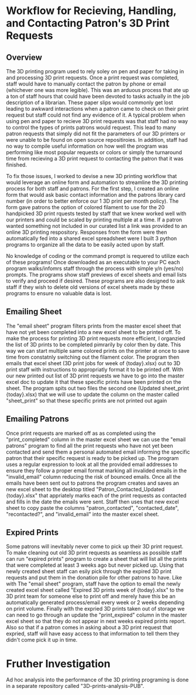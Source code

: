 # Workflow for Recieving, Handling, and Contacting Patron's 3D Print Requests 
 
## Overview 

The 3D printing program used to rely soley on pen and paper for taking in and processing 3D print requests. Once a print request was completed, staff would have to manually contact the patron by phone or email (whichever one was more legible). This was an arduous process that ate up a ton of staff hours that could have been devoted to tasks actually in the job description of a librarian. These paper slips would commonly get lost leading to awkward interactions when a patron came to check on their print request but staff could not find any evidence of it. A typical problem when using pen and paper to recieve 3D print requests was that staff had no way to control the types of prints patrons would request. This lead to many patron requests that simply did not fit the parameters of our 3D printers or were unable to be found on open source repositiroies. In addition, staff had no way to compile useful information on how well the program was performing like most popular requests or colors or simply the turnaround time from recieving a 3D print request to contacting the patron that it was finished.

To fix those issues, I worked to devise a new 3D printing workflow that would leverage an online form and automation to streamline the 3D printing process for both staff and patrons. For the first step, I created an online form that would ask basic contact information and the patrons library card number (in order to better enforce our 1 3D print per month policy). The form gave patrons the option of colored filament to use for the 20 handpicked 3D print rquests tested by staff that we knew worked well with our printers and could be scaled by printing multiple at a time. If a patron wanted something not included in our curated list a link was provided to an online 3D printing respository. Responses from the form were then automatically fed into a shared excel spreadsheet were I built 3 python programs to organize all the data to be easily acted upon by staff. 

No knowledge of coding or the command prompt is requered to utilize each of these programs! Once downloaded as an executable to your PC each program walks/infomrs staff through the process with simple y/n (yes/no) prompts. The programs show staff previews of excel sheets and email lists to verify and proceed if desired. These programs are also designed to ask staff if they wish to delete old versions of excel sheets made by these programs to ensure no valuable data is lost.     

## Emailing Sheet 

The "email sheet" program filters prints from the master excel sheet that have not yet been completed into a new excel sheet to be printed off. To make the process for printing 3D print requests more efficient, I organzied the list of 3D prints to be completed pimrarily by color then by date. This way we can start multiple same colored prints on the printer at once to save time from constatnly switching out the filament color. The program then emails that excel sheet (3D print jobs for week of {today}.xlsx) out to 3D print staff with instructions to appropriatly format it to be printed off. With our new printed out list of 3D print requests we have to go into the master excel doc to update it that these specific prints have been printed on the sheet. The program spits out two files the second one (Updated sheet_print {today}.xlsx) that we will use to update the column on the master called "sheet_print" so that these specific prints are not printed out again

## Emailing Patrons 

Once print requests are marked off as as completed using the "print_completed" column in the master excel sheet we can use the "email patrons" program to find all the print requests who have not yet been contacted and send them a personal automated email informing the specific patron that their specific request is ready to be picked up. The program uses a regular expression to look at all the provided email addresses to ensure they follow a proper email format marking all invalided emails in the "invalid_email" column reducing the risk of bounced emails. Once all the emails have been sent out to patrons the program creates and saves an new excel sheet to the desktop titled "Patron_Contacted_Updated {today}.xlsx" that appriately marks each of the print requests as contacted and fills in the date the emails were sent. Staff then uses that new excel sheet to copy paste the columns "patron_contacted",	"contacted_date",	"recontacted?", and	"invalid_email" into the master excel sheet. 

## Expired Prints 

Some patrons will inevitably never come to pick up their 3D print request. To make cleaning out old 3D print requests as seamless as possible staff can run "expired prints" program to create a sheet that will list all the prints that were completed at least 3 weeks ago but never picked up. Using that newly created sheet staff can esily pick through the expired 3D print requests and put them in the donation pile for other patrons to have. Like with The "email sheet" program, staff have the option to email the newly created excel sheet called "Expired 3D prints week of {today}.xlsx" to the 3D print team for someone else to print off and merely have this be an automatically generated process/email every week or 2 weeks depending on print volume. Finally with the expried 3D prints taken out of storage we can need to go through an update the "print_expired" column in the master excel sheet so that they do not appear in next weeks expired prints report. Also so that if a patron comes in asking about a 3D print request that expried, staff will have easy access to that imformation to tell them they didn't come pick it up in time. 

# Fruther Investigation 

Ad hoc analysis into the performance of the 3D printing programing is done in a separate repository called "3D-prints-analysis-PUB". 
